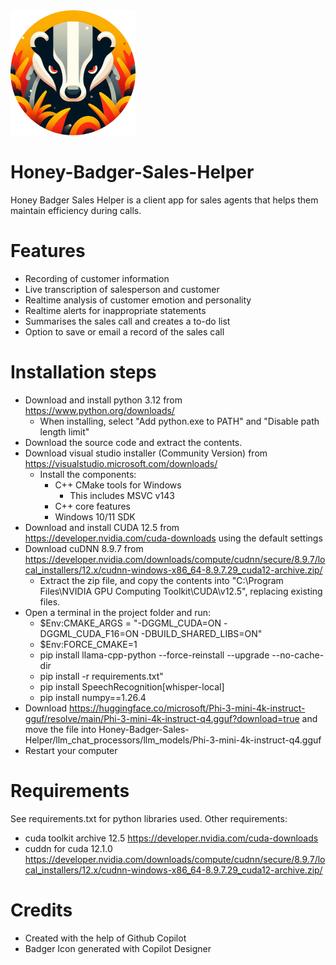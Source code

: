 <img src="images/HoneyBadgerIcon.png" alt="drawing" width="200"/>

# Honey-Badger-Sales-Helper
Honey Badger Sales Helper is a client app for sales agents that helps them maintain efficiency during calls.

# Features
- Recording of customer information
- Live transcription of salesperson and customer
- Realtime analysis of customer emotion and personality
- Realtime alerts for inappropriate statements
- Summarises the sales call and creates a to-do list
- Option to save or email a record of the sales call

# Installation steps
- Download and install python 3.12 from https://www.python.org/downloads/
    - When installing, select "Add python.exe to PATH" and "Disable path length limit"
- Download the source code and extract the contents.
- Download visual studio installer (Community Version) from https://visualstudio.microsoft.com/downloads/
    - Install the components:
        - C++ CMake tools for Windows
            - This includes MSVC v143
        - C++ core features
        - Windows 10/11 SDK
- Download and install CUDA 12.5 from https://developer.nvidia.com/cuda-downloads using the default settings
- Download cuDNN 8.9.7 from https://developer.nvidia.com/downloads/compute/cudnn/secure/8.9.7/local_installers/12.x/cudnn-windows-x86_64-8.9.7.29_cuda12-archive.zip/
    - Extract the zip file, and copy the contents into "C:\Program Files\NVIDIA GPU Computing Toolkit\CUDA\v12.5", replacing existing files.
- Open a terminal in the project folder and run:
    - $Env:CMAKE_ARGS = "-DGGML_CUDA=ON -DGGML_CUDA_F16=ON -DBUILD_SHARED_LIBS=ON"
    - $Env:FORCE_CMAKE=1
    - pip install llama-cpp-python --force-reinstall --upgrade --no-cache-dir
    - pip install -r requirements.txt"
    - pip install SpeechRecognition[whisper-local]
    - pip install numpy==1.26.4
- Download https://huggingface.co/microsoft/Phi-3-mini-4k-instruct-gguf/resolve/main/Phi-3-mini-4k-instruct-q4.gguf?download=true and move the file into Honey-Badger-Sales-Helper/llm_chat_processors/llm_models/Phi-3-mini-4k-instruct-q4.gguf
- Restart your computer



# Requirements
See requirements.txt for python libraries used.
Other requirements:
- cuda toolkit archive 12.5
https://developer.nvidia.com/cuda-downloads
- cuddn for cuda 12.1.0
https://developer.nvidia.com/downloads/compute/cudnn/secure/8.9.7/local_installers/12.x/cudnn-windows-x86_64-8.9.7.29_cuda12-archive.zip/

# Credits
- Created with the help of Github Copilot
- Badger Icon generated with Copilot Designer

